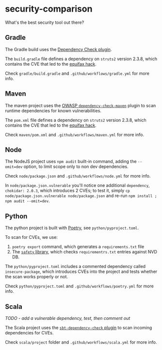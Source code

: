 # security-comparison
What's the best security tool out there?

## Gradle
The Gradle build uses the [Dependency Check plugin](https://jeremylong.github.io/DependencyCheck/dependency-check-gradle/index.html).

The `build.gradle` file defines a dependency on `struts2` version 2.3.8, which contains the CVE that led to the [equifax hack](https://nvd.nist.gov/vuln/detail/cve-2017-5638).

Check `gradle/build.gradle` and `.github/workflows/gradle.yml` for more info.

## Maven
The maven project uses the [OWASP `dependency-check-maven`](https://jeremylong.github.io/DependencyCheck/dependency-check-maven/) plugin to scan runtime dependencies for known vulnerabilities.

The `pom.xml` file defines a dependency on `struts2` version 2.3.8, which contains the CVE that led to the [equifax hack](https://nvd.nist.gov/vuln/detail/cve-2017-5638).

Check `maven/pom.xml` and `.github/workflows/maven.yml` for more info.

## Node
The NodeJS project uses `npm audit` built-in command, adding the `--omit=dev` option, to limit scope only to non dev dependencies.

Check `node/package.json` and `.github/workflows/node.yml` for more info.

In `node/package.json.vulnerable` you'll notice one additional `dependency`, `chokidar: 2.0.3`, which introduces 2 CVEs; to test it, simply `cp node/package.json.vulnerable node/package.json` and re-run `npm install ; npm audit --omit=dev`.

## Python
The python project is built with [Poetry](https://python-poetry.org/), see `python/pyproject.toml`.

To scan for CVEs, we use:
1. `poetry export` command, which generates a `requirements.txt` file
2. The [`safety` library](https://pyup.io/safety/), which checks `requirementrs.txt` entries against NVD DB.

The `python/pyproject.toml` includes a commented dependency called `insecure-package`, which introduces CVEs into the project and tests whether the scan works properly or not.

Check `python/pyproject.toml` and `.github/workflows/poetry.yml` for more info.

## Scala
*TODO - add a vulnerable dependency, test, then comment out*

The Scala project uses the [`sbt-dependency-check` plugin](https://github.com/albuch/sbt-dependency-check) to scan incoming dependencies for CVEs.

Check `scala/project` folder and `.github/workflows/scala.yml` for more info.
